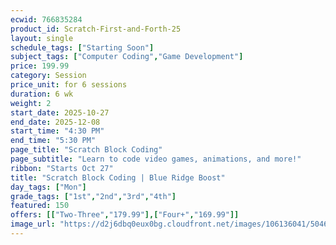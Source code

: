 ```yaml
---
ecwid: 766835284
product_id: Scratch-First-and-Forth-25
layout: single
schedule_tags: ["Starting Soon"]
subject_tags: ["Computer Coding","Game Development"]
price: 199.99
category: Session
price_unit: for 6 sessions
duration: 6 wk
weight: 2
start_date: 2025-10-27
end_date: 2025-12-08
start_time: "4:30 PM"
end_time: "5:30 PM"
page_title: "Scratch Block Coding"
page_subtitle: "Learn to code video games, animations, and more!"
ribbon: "Starts Oct 27"
title: "Scratch Block Coding | Blue Ridge Boost"
day_tags: ["Mon"]
grade_tags: ["1st","2nd","3rd","4th"]
featured: 150
offers: [["Two-Three","179.99"],["Four+","169.99"]]
image_url: "https://d2j6dbq0eux0bg.cloudfront.net/images/106136041/5046929631.png"
---
```

